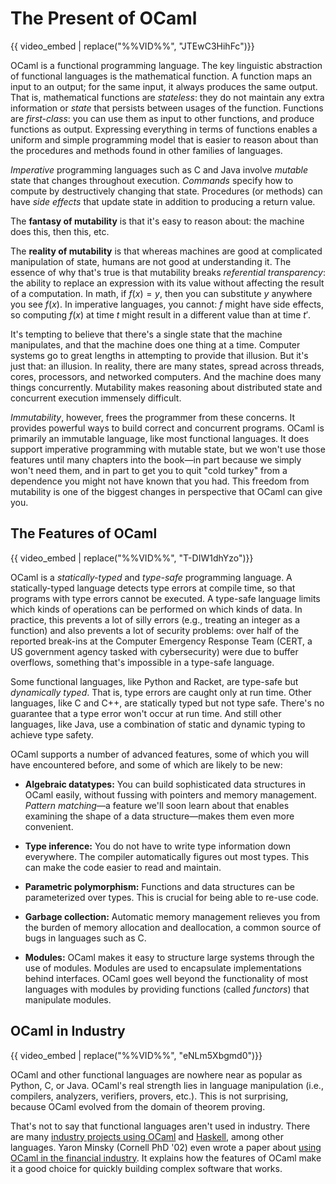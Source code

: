 # The Present of OCaml

{{ video_embed | replace("%%VID%%", "JTEwC3HihFc")}}

OCaml is a functional programming language. The key linguistic abstraction of
functional languages is the mathematical function. A function maps an input to
an output; for the same input, it always produces the same output. That is,
mathematical functions are *stateless*: they do not maintain any extra
information or *state* that persists between usages of the function. Functions
are *first-class*: you can use them as input to other functions, and produce
functions as output. Expressing everything in terms of functions enables a
uniform and simple programming model that is easier to reason about than the
procedures and methods found in other families of languages.

*Imperative* programming languages such as C and Java involve *mutable* state
that changes throughout execution. *Commands* specify how to compute by
destructively changing that state. Procedures (or methods) can have *side
effects* that update state in addition to producing a return value.

The **fantasy of mutability** is that it's easy to reason about: the machine
does this, then this, etc.

The **reality of mutability** is that whereas machines are good at complicated
manipulation of state, humans are not good at understanding it. The essence of
why that's true is that mutability breaks *referential transparency*: the
ability to replace an expression with its value without affecting the result of
a computation. In math, if $f(x)=y$, then you can substitute $y$ anywhere
you see $f(x)$. In imperative languages, you cannot: $f$ might have side
effects, so computing $f(x)$ at time $t$ might result in a different value
than at time $t'$.

It's tempting to believe that there's a single state that the machine
manipulates, and that the machine does one thing at a time. Computer systems go
to great lengths in attempting to provide that illusion. But it's just that: an
illusion. In reality, there are many states, spread across threads, cores,
processors, and networked computers. And the machine does many things
concurrently. Mutability makes reasoning about distributed state and concurrent
execution immensely difficult.

*Immutability*, however, frees the programmer from these concerns. It provides
powerful ways to build correct and concurrent programs. OCaml is primarily an
immutable language, like most functional languages. It does support imperative
programming with mutable state, but we won't use those features until many
chapters into the book&mdash;in part because we simply won't need them, and in
part to get you to quit "cold turkey" from a dependence you might not have known
that you had. This freedom from mutability is one of the biggest changes in
perspective that OCaml can give you.

## The Features of OCaml

{{ video_embed | replace("%%VID%%", "T-DIW1dhYzo")}}

OCaml is a *statically-typed* and *type-safe* programming language. A
statically-typed language detects type errors at compile time, so that programs
with type errors cannot be executed. A type-safe language limits which kinds of
operations can be performed on which kinds of data. In practice, this prevents a
lot of silly errors (e.g., treating an integer as a function) and also prevents
a lot of security problems: over half of the reported break-ins at the Computer
Emergency Response Team (CERT, a US government agency tasked with cybersecurity)
were due to buffer overflows, something that's impossible in a type-safe
language.

Some functional languages, like Python and Racket, are type-safe but
*dynamically typed*. That is, type errors are caught only at run time. Other
languages, like C and C++, are statically typed but not type safe. There's no
guarantee that a type error won't occur at run time. And still other languages,
like Java, use a combination of static and dynamic typing to achieve type
safety.

OCaml supports a number of advanced features, some of which you will have
encountered before, and some of which are likely to be new:

-   **Algebraic datatypes:** You can build sophisticated data structures in
    OCaml easily, without fussing with pointers and memory management. *Pattern
    matching*&mdash;a feature we'll soon learn about that enables examining the shape
    of a data structure&mdash;makes them even more convenient.

-   **Type inference:** You do not have to write type information down
    everywhere. The compiler automatically figures out most types. This can make
    the code easier to read and maintain.

-   **Parametric polymorphism:** Functions and data structures can be
    parameterized over types. This is crucial for being able to re-use code.

-   **Garbage collection:** Automatic memory management relieves you from the
    burden of memory allocation and deallocation, a common source of bugs in
    languages such as C.

-   **Modules:** OCaml makes it easy to structure large systems through the use
    of modules. Modules are used to encapsulate implementations behind
    interfaces. OCaml goes well beyond the functionality of most languages with
    modules by providing functions (called *functors*) that manipulate modules.

## OCaml in Industry

{{ video_embed | replace("%%VID%%", "eNLm5Xbgmd0")}}

OCaml and other functional languages are nowhere near as popular as Python, C,
or Java. OCaml's real strength lies in language manipulation (i.e., compilers,
analyzers, verifiers, provers, etc.). This is not surprising, because OCaml
evolved from the domain of theorem proving.

That's not to say that functional languages aren't used in industry. There are
many [industry projects using OCaml][ocaml-industry] and
[Haskell][haskell-industry], among other languages. Yaron Minsky (Cornell PhD
'02) even wrote a paper about [using OCaml in the financial industry][minsky].
It explains how the features of OCaml make it a good choice for quickly building
complex software that works.

[minsky]: http://dx.doi.org/10.1017/S095679680800676X
[ocaml-industry]: https://ocaml.org/learn/companies.html
[haskell-industry]: https://wiki.haskell.org/Haskell_in_industry
